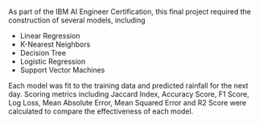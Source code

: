 As part of the IBM AI Engineer Certification, this final project required the construction of several models, including 
* Linear Regression
* K-Nearest Neighbors
* Decision Tree
* Logistic Regression
* Support Vector Machines

Each model was fit to the training data and predicted rainfall for the next day. Scoring metrics including Jaccard Index, Accuracy Score, F1 Score, Log Loss, Mean Absolute Error, Mean Squared Error and R2 Score were calculated to compare the effectiveness of each model.
